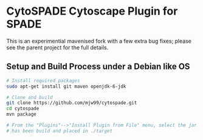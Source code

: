 # CytoSPADE Cytoscape Plugin for SPADE
This is an experimential mavenised fork with a few extra bug fixes; please see the parent project for the full details.

## Setup and Build Process under a Debian like OS

```bash
# Install required packages
sudo apt-get install git maven openjdk-6-jdk

# Clone and build
git clone https://github.com/mjw99/cytospade.git
cd cytospade
mvn package

# From the "Plugins"-->"Install Plugin from File" menu, select the jar that
# has been build and placed in ./target



